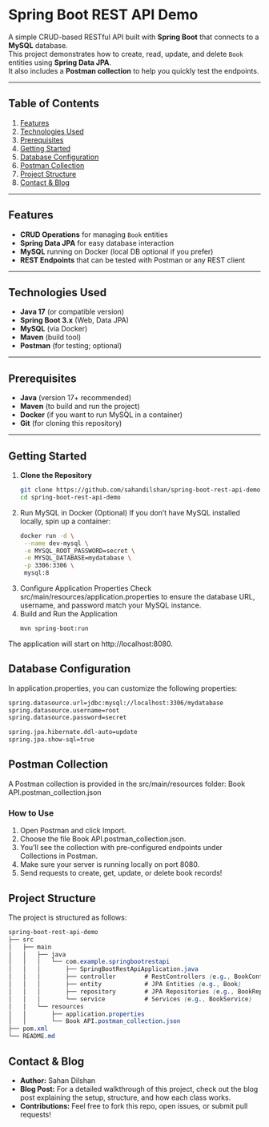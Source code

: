 # Spring Boot REST API Demo

A simple CRUD-based RESTful API built with **Spring Boot** that connects to a **MySQL** database.  
This project demonstrates how to create, read, update, and delete `Book` entities using **Spring Data JPA**.  
It also includes a **Postman collection** to help you quickly test the endpoints.

---

## Table of Contents

1. [Features](#features)
2. [Technologies Used](#technologies-used)
3. [Prerequisites](#prerequisites)
4. [Getting Started](#getting-started)
5. [Database Configuration](#database-configuration)
6. [Postman Collection](#postman-collection)
7. [Project Structure](#project-structure)
8. [Contact & Blog](#contact--blog)

---

## Features

- **CRUD Operations** for managing `Book` entities
- **Spring Data JPA** for easy database interaction
- **MySQL** running on Docker (local DB optional if you prefer)
- **REST Endpoints** that can be tested with Postman or any REST client

---

## Technologies Used

- **Java 17** (or compatible version)
- **Spring Boot 3.x** (Web, Data JPA)
- **MySQL** (via Docker)
- **Maven** (build tool)
- **Postman** (for testing; optional)

---

## Prerequisites

- **Java** (version 17+ recommended)
- **Maven** (to build and run the project)
- **Docker** (if you want to run MySQL in a container)
- **Git** (for cloning this repository)

---

## Getting Started

1. **Clone the Repository**
   ```bash
   git clone https://github.com/sahandilshan/spring-boot-rest-api-demo.git
   cd spring-boot-rest-api-demo
   ```
2. Run MySQL in Docker (Optional) If you don’t have MySQL installed locally, spin up a container:
   ```bash
   docker run -d \
    --name dev-mysql \
    -e MYSQL_ROOT_PASSWORD=secret \
    -e MYSQL_DATABASE=mydatabase \
    -p 3306:3306 \
    mysql:8
   ```
3. Configure Application Properties
Check src/main/resources/application.properties to ensure the database URL, username, and password match your MySQL instance.
4. Build and Run the Application
   ```bash
   mvn spring-boot:run
   ```
The application will start on http://localhost:8080.

## Database Configuration
In application.properties, you can customize the following properties:
```bash
spring.datasource.url=jdbc:mysql://localhost:3306/mydatabase
spring.datasource.username=root
spring.datasource.password=secret

spring.jpa.hibernate.ddl-auto=update
spring.jpa.show-sql=true
```

## Postman Collection
A Postman collection is provided in the src/main/resources folder:
Book API.postman_collection.json

### How to Use
1. Open Postman and click Import. 
2. Choose the file Book API.postman_collection.json. 
3. You’ll see the collection with pre-configured endpoints under Collections in Postman. 
4. Make sure your server is running locally on port 8080. 
5. Send requests to create, get, update, or delete book records!

## Project Structure
The project is structured as follows:
```scss
spring-boot-rest-api-demo
├── src
│   ├── main
│   │   ├── java
│   │   │   └── com.example.springbootrestapi
│   │   │       ├── SpringBootRestApiApplication.java
│   │   │       ├── controller        # RestControllers (e.g., BookController)
│   │   │       ├── entity            # JPA Entities (e.g., Book)
│   │   │       ├── repository        # JPA Repositories (e.g., BookRepository)
│   │   │       └── service           # Services (e.g., BookService)
│   │   └── resources
│   │       ├── application.properties
│   │       └── Book API.postman_collection.json
├── pom.xml
└── README.md
```

## Contact & Blog
* **Author:** Sahan Dilshan 
* **Blog Post:** For a detailed walkthrough of this project, check out the blog post explaining the setup, structure, and how each class works. 
* **Contributions:** Feel free to fork this repo, open issues, or submit pull requests!


